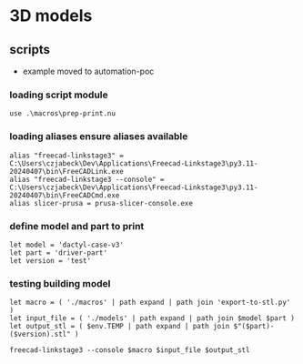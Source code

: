 # 3D models

## scripts

- example moved to automation-poc

### loading script module

```nu
use .\macros\prep-print.nu
```

### loading aliases ensure aliases available

```nu
alias "freecad-linkstage3" = C:\Users\czjabeck\Dev\Applications\Freecad-Linkstage3\py3.11-20240407\bin\FreeCADLink.exe
alias "freecad-linkstage3 --console" = C:\Users\czjabeck\Dev\Applications\Freecad-Linkstage3\py3.11-20240407\bin\FreeCADCmd.exe
alias slicer-prusa = prusa-slicer-console.exe
```

### define model and part to print

```nu
let model = 'dactyl-case-v3'
let part = 'driver-part'
let version = 'test'
```

### testing building model

```nu
let macro = ( './macros' | path expand | path join 'export-to-stl.py' )
let input_file = ( './models' | path expand | path join $model $part )
let output_stl = ( $env.TEMP | path expand | path join $"($part)-($version).stl" )

freecad-linkstage3 --console $macro $input_file $output_stl
```
